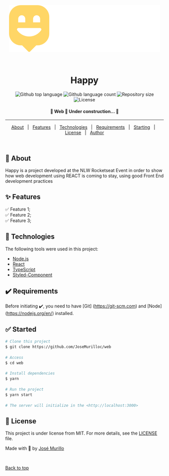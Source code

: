 <div align="center" id="top"> 
  <img src="./.github/logo.svg" alt="Web" />

  &#xa0;

  <!-- <a href="https://web.netlify.app">Demo</a> -->
</div>

<h1 align="center">Happy</h1>

<p align="center">
  <img alt="Github top language" src="https://img.shields.io/github/languages/top/JoseMurilloc/nlw-happy-web?color=FFDF2B">

  <img alt="Github language count" src="https://img.shields.io/github/languages/count/JoseMurilloc/nlw-happy-web?color=FFDF2B">

  <img alt="Repository size" src="https://img.shields.io/github/repo-size/JoseMurilloc/nlw-happy-web?color=FFDF2B">

  <img alt="License" src="https://img.shields.io/github/license/JoseMurilloc/nlw-happy-web?color=FFDF2B">

  <!-- <img alt="Github issues" src="https://img.shields.io/github/issues/{{YOUR_GITHUB_USERNAME}}/web?color=56BEB8" /> -->

  <!-- <img alt="Github forks" src="https://img.shields.io/github/forks/{{YOUR_GITHUB_USERNAME}}/web?color=56BEB8" /> -->

  <!-- <img alt="Github stars" src="https://img.shields.io/github/stars/{{YOUR_GITHUB_USERNAME}}/web?color=56BEB8" /> -->
</p>

<!-- Status -->

<h4 align="center"> 
	🚧  Web 🚀 Under construction...  🚧
</h4> 

<hr>

<p align="center">
  <a href="#dart-about">About</a> &#xa0; | &#xa0; 
  <a href="#sparkles-features">Features</a> &#xa0; | &#xa0;
  <a href="#rocket-technologies">Technologies</a> &#xa0; | &#xa0;
  <a href="#white_check_mark-requirements">Requirements</a> &#xa0; | &#xa0;
  <a href="#checkered_flag-starting">Starting</a> &#xa0; | &#xa0;
  <a href="#memo-license">License</a> &#xa0; | &#xa0;
  <a href="https://github.com/{{YOUR_GITHUB_USERNAME}}" target="_blank">Author</a>
</p>

<br>

## 🎯 About ##
Happy is a project developed at the NLW Rocketseat Event in order to show how web development using REACT is coming to stay, using good Front End development practices

## ✨ Features ##

✅ Feature 1;\
✅ Feature 2;\
✅ Feature 3;

## 🚀 Technologies ##

The following tools were used in this project:

- [Node.js](https://nodejs.org/en/)
- [React](https://pt-br.reactjs.org/)
- [TypeScript](https://www.typescriptlang.org/)
- [Styled-Component]('https://styled-components.com/')
## ✔️ Requirements ##

Before initiating ✔️, you need to have [Git] (https://git-scm.com) and [Node] (https://nodejs.org/en/) installed.

## ✅ Started ##

```bash
# Clone this project
$ git clone https://github.com/JoseMurilloc/web

# Access
$ cd web

# Install dependencies
$ yarn

# Run the project
$ yarn start

# The server will initialize in the <http://localhost:3000>
```

## 📝 License ##

This project is under license from MIT. For more details, see the [LICENSE](LICENSE.md) file.


Made with 💖 by <a href="https://github.com/{{YOUR_GITHUB_USERNAME}}" target="_blank">José Murillo</a>

&#xa0;

<a href="#top">Back to top</a>
